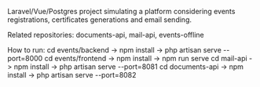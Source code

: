 Laravel/Vue/Postgres project simulating a platform considering events registrations, certificates generations and email sending.

Related repositories: documents-api, mail-api, events-offline

How to run:
cd events/backend -> npm install -> php artisan serve --port=8000
cd events/frontend -> npm install -> npm run serve
cd mail-api -> npm install -> php artisan serve --port=8081
cd documents-api -> npm install -> php artisan serve --port=8082
